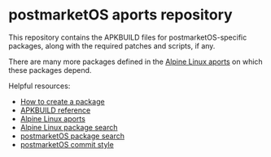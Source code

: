 # postmarketOS aports repository

This repository contains the APKBUILD files for postmarketOS-specific packages, along with the required patches and scripts, if any.

There are many more packages defined in the [Alpine Linux aports](https://gitlab.alpinelinux.org/alpine/aports/) on which these packages depend.

Helpful resources:
* [How to create a package](https://wiki.postmarketos.org/wiki/Create_a_package)
* [APKBUILD reference](https://wiki.alpinelinux.org/wiki/APKBUILD_Reference)
* [Alpine Linux aports](https://gitlab.alpinelinux.org/alpine/aports/)
* [Alpine Linux package search](https://pkgs.alpinelinux.org/packages)
* [postmarketOS package search](https://pkgs.postmarketos.org/packages)
* [postmarketOS commit style](./COMMITSTYLE.md)
